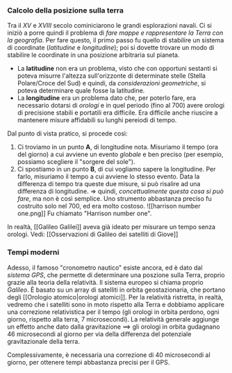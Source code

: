 ### Calcolo della posizione sulla terra
Tra il $XV$ e $XVIII$ secolo cominiciarono le grandi esplorazioni navali. Ci si iniziò a porre quindi il problema di _fare mappe e rappresentare la Terra con la geografia_. Per fare questo, il primo passo fu quello di stabilire un sistema di coordinate (_latitudine_ e _longitudine_); poi si dovette trovare un modo di stabilire le coordinate in una posizione arbitraria sul pianeta.

- La __latitudine__ non era un problema, visto che con opportuni sestanti si poteva misurre l'altezza sull'orizzonte di determinate stelle (Stella Polare/Croce del Sud) e quindi, da _considerazioni geometriche_, si poteva determinare quale fosse la latitudine.
- La __longitudine__ era un problema dato che, per  poterlo fare, era necessario dotarsi di _orologi_ e in quel periodo (fino al 700) avere orologi di precisione stabili e portatili era difficile. Era difficile anche riuscire a mantenere misure affidabili su lunghi pereiodi di tempo.

Dal punto di vista pratico, si procede così:
1. Ci troviamo in un punto __A__, di longitudine nota. Misuriamo il tempo (ora del giorno) a cui avviene un evento _globale_ e ben preciso (per esempio, possiamo scegliere il "sorgere del sole").
2. Ci spostiamo in un punto **B**, di cui vogliamo sapere la longitudine. Per farlo, misuriamo il tempo a cui avviene lo stesso evento.
Data la differenza di tempo tra queste due misure, si può risalire ad una differenza di longitudine.
=> quindi, _concettualmente questa cosa si può fare_, ma non è così semplice. Uno strumento abbastanza preciso fu costruito solo nel 700, ed era molto costoso.
![[harrison number one.png]]
Fu chiamato "Harrison number one".

In realtà, [[Galileo Galilei]] aveva già ideato per misurare un tempo senza orologi. Vedi: [[Osservazioni di Galileo dei satelliti di Giove]]

### Tempi moderni
Adesso, il famoso "cronometro nautico" esiste ancora, ed è dato dal _sistema GPS_, che permette di determinare una poszione sulla Terra, proprio grazie alla teoria della relatività.
Il sistema europeo si chiama proprio _Galileo_. È basato su un array di satelliti in orbita geostazionaria, che portano degli [[Orologio atomico|orologi atomici]].
Per la relatività ristretta, in realtà, vedremo che i satelliti sono in moto rispetto alla Terra e dobbiamo applicare una correzione relativistica per il tempo (gli orologi in orbita perdono, ogni giorno, rispetto alla terra, 7 microsecondi). La relatività generale aggiunge un effetto anche dato dalla gravitazione $\implies$ gli orologi in orbita gudagnano 46 microsecondi al giorno per via della differenza del potenziale gravitazionale della terra. 

Complessivamente, è necessaria una correzione di 40 microsecondi al giorno, per ottenere tempi abbastanza precisi per il GPS.
